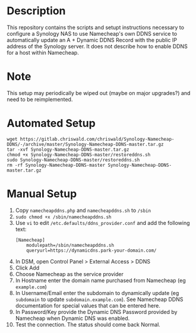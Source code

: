 Description
===========
This repository contains the scripts and setupt instructions necessary to configure a Synology NAS to use Namecheap's own DDNS service to automatically update an A + Dynamic DDNS Record with the public IP address of the Synology server. It does not describe how to enable DDNS for a host within Namecheap.

Note
====
This setup may periodically be wiped out (maybe on major upgrades?) and need to be reimplemented.

Automated Setup
===============
```
wget https://gitlab.chriswald.com/chriswald/Synology-Namecheap-DDNS/-/archive/master/Synology-Namecheap-DDNS-master.tar.gz
tar -xvf Synology-Namecheap-DDNS-master.tar.gz
chmod +x Synology-Namecheap-DDNS-master/restoreddns.sh
sudo Synology-Namecheap-DDNS-master/restoreddns.sh
rm -rf Synology-Namecheap-DDNS-master Synology-Namecheap-DDNS-master.tar.gz 
```

Manual Setup
============
 1. Copy `namecheapddns.php` and `namecheapddns.sh` to `/sbin`
 2. `sudo chmod +x /sbin/namecheapddns.sh`
 3. Use `vi` to edit `/etc.defaults/ddns_provider.conf` and add the following text:
    ```
    [Namecheap]
        modulepath=/sbin/namecheapddns.sh
        queryurl=https://dynamicdns.park-your-domain.com/
    ```
 4. In DSM, open Control Panel > External Access > DDNS
 5. Click Add
 6. Choose Namecheap as the service provider
 7. In Hostname enter the domain name purchased from Namecheap (eg `example.com`)
 8. In Username/Email enter the subdomain to dynamically update (eg `subdomain` to update `subdomain.example.com`). See Namecheap DDNS documentation for special values that can be entered here.
 9. In Password/Key provide the Dynamic DNS Password provided by Namecheap when Dynamic DNS was enabled.
 10. Test the connection. The status should come back Normal.
